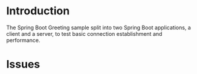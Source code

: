 # Introduction

The Spring Boot Greeting sample split into two Spring Boot applications, a
client and a server, to test basic connection establishment and performance.


# Issues
